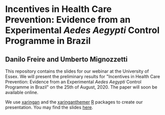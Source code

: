# Incentives in Health Care Prevention: Evidence from an Experimental *Aedes Aegypti* Control Programme in Brazil

## Danilo Freire and Umberto Mignozzetti

This repository contains the slides for our webinar at the University of Essex. We will present the preliminary results for "Incentives in Health Care Prevention: Evidence from an Experimental *Aedes Aegypti* Control Programme in Brazil" on the 25th of August, 2020. The paper will soon be available online. 

We use [xaringan](https://github.com/yihui/xaringan) and the [xaringanthemer](https://github.com/gadenbuie/xaringanthemer) [R](https://www.r-project.org) packages to create our presentation. You may find the slides [here](http://danilofreire.github.io/essex2020/aedes.html).
